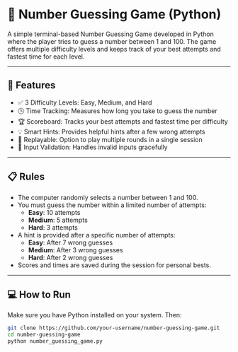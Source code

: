 # 🎯 Number Guessing Game (Python)

A simple terminal-based Number Guessing Game developed in Python where the player tries to guess a number between 1 and 100. The game offers multiple difficulty levels and keeps track of your best attempts and fastest time for each level.

---

## 🧠 Features

- ✅ 3 Difficulty Levels: Easy, Medium, and Hard  
- 🕒 Time Tracking: Measures how long you take to guess the number  
- 🏆 Scoreboard: Tracks your best attempts and fastest time per difficulty  
- 💡 Smart Hints: Provides helpful hints after a few wrong attempts  
- 🔁 Replayable: Option to play multiple rounds in a single session  
- 🧪 Input Validation: Handles invalid inputs gracefully  

---

## 📋 Rules

- The computer randomly selects a number between 1 and 100.
- You must guess the number within a limited number of attempts:
  - **Easy**: 10 attempts
  - **Medium**: 5 attempts
  - **Hard**: 3 attempts
- A hint is provided after a specific number of attempts:
  - **Easy**: After 7 wrong guesses
  - **Medium**: After 3 wrong guesses
  - **Hard**: After 2 wrong guesses
- Scores and times are saved during the session for personal bests.

---

## 💻 How to Run

Make sure you have Python installed on your system. Then:

```bash
git clone https://github.com/your-username/number-guessing-game.git
cd number-guessing-game
python number_guessing_game.py
